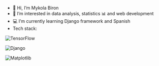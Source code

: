 - 👋 Hi, I’m Mykola Biron
- 👀 I’m interested in data analysis, statistics 📊 and web development
- 💻 I’m currently learning Django framework and  Spanish
- Tech stack:
  
![TensorFlow](https://img.shields.io/badge/TensorFlow-FF6F00?style=for-the-badge&logo=tensorflow&logoColor=white)

![Django](https://img.shields.io/badge/Django-092E20?style=for-the-badge&logo=django&logoColor=white)

![Matplotlib](https://img.shields.io/badge/Matplotlib-11557C?style=for-the-badge&logo=matplotlib&logoColor=white)




